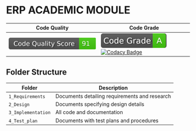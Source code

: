# ERP ACADEMIC MODULE



 | Code Quality | Code Grade |
|----------|-------|
|![t](https://github.com/nk122/ERP_ACADEMIC_MODULE/blob/c738be1223c6fa5ecd9023139f40462c61cdb5bf/1_Requirements/svg.svg)|![y](https://github.com/nk122/ERP_ACADEMIC_MODULE/blob/a9e44482e3550b5738bb094e2a2332d8f36dd65f/1_Requirements/svg%20(1).svg)  [![Codacy Badge](https://app.codacy.com/project/badge/Grade/9f25ee4e7069492bb8adc428ceb29479)](https://www.codacy.com/gh/nk122/ERP-academic-module/dashboard?utm_source=github.com&amp;utm_medium=referral&amp;utm_content=nk122/ERP-academic-module&amp;utm_campaign=Badge_Grade)|



## Folder Structure
Folder             | Description
-------------------| -----------------------------------------
`1_Requirements`   | Documents detailing requirements and research
`2_Design`         | Documents specifying design details
`3_Implementation` | All code and documentation
`4_Test_plan`      | Documents with test plans and procedures



